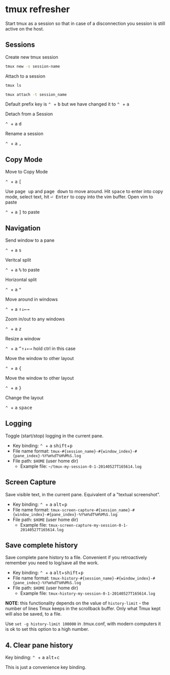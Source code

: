 # tmux refresher

Start tmux as a session so that in case of a disconnection you session is still active on the host.

## Sessions

Create new tmux session

```bash
tmux new -s session-name
```

Attach to a session

```bash
tmux ls
```

```bash
tmux attach -t session_name
```

Default prefix key is <kbd>⌃ </kbd> + <kbd>b</kbd> but we have changed it to <kbd>⌃ </kbd> + <kbd>a</kbd>

Detach from a Session

<kbd>⌃ </kbd> + <kbd>a</kbd> <kbd>d</kbd>

Rename a session

<kbd>⌃ </kbd> + <kbd>a</kbd> <kbd>,</kbd>

## Copy Mode

Move to Copy Mode

<kbd>⌃ </kbd> + <kbd>a</kbd> <kbd>[</kbd>

Use <kbd>page up</kbd> and <kbd>page down</kbd> to move around. Hit <kbd>space</kbd> to enter into copy mode, select text, hit <kbd>⏎ Enter</kbd> to copy into the vim buffer. Open vim to paste

<kbd>⌃ </kbd> + <kbd>a</kbd> <kbd>]</kbd> to paste

## Navigation

Send window to a pane

<kbd>⌃ </kbd> + <kbd>a</kbd> <kbd>s</kbd>

Veritcal split

<kbd>⌃ </kbd> + <kbd>a</kbd> <kbd>%</kbd> to paste

Horizontal split

<kbd>⌃ </kbd> + <kbd>a</kbd> <kbd>"</kbd>

Move around in windows

<kbd>⌃ </kbd> + <kbd>a</kbd>  <kbd>↑</kbd><kbd>↓</kbd><kbd>←</kbd><kbd>→</kbd>

Zoom in/out to any windows

<kbd>⌃ </kbd> + <kbd>a</kbd> <kbd>z</kbd>

Resize a window

<kbd>⌃ </kbd> + <kbd>a</kbd>  <kbd>^</kbd><kbd>↑</kbd><kbd>↓</kbd><kbd>←</kbd><kbd>→</kbd> hold ctrl in this case

Move the window to other layout

<kbd>⌃ </kbd> + <kbd>a</kbd> <kbd>{</kbd>

Move the window to other layout

<kbd>⌃ </kbd> + <kbd>a</kbd> <kbd>}</kbd>

Change the layout

<kbd>⌃ </kbd> + <kbd>a</kbd> <kbd>space</kbd>

## Logging

Toggle (start/stop) logging in the current pane.

* Key binding: <kbd>⌃ </kbd> + <kbd>a</kbd> <kbd>shift</kbd>+<kbd>p</kbd>
* File name format: `tmux-#{session_name}-#{window_index}-#{pane_index}-%Y%m%dT%H%M%S.log`
* File path: `$HOME` (user home dir)
  * Example file: `~/tmux-my-session-0-1-20140527T165614.log`

## Screen Capture

Save visible text, in the current pane. Equivalent of a "textual screenshot".

* Key binding: <kbd>⌃ </kbd> + <kbd>a</kbd> <kbd>alt</kbd>+<kbd>p</kbd>
* File name format: `tmux-screen-capture-#{session_name}-#{window_index}-#{pane_index}-%Y%m%dT%H%M%S.log`
* File path: `$HOME` (user home dir)
  * Example file: `tmux-screen-capture-my-session-0-1-20140527T165614.log`

## Save complete history

Save complete pane history to a file. Convenient if you retroactively remember
you need to log/save all the work.

* Key binding: <kbd>⌃ </kbd> + <kbd>a</kbd> <kbd>alt</kbd>+<kbd>shift</kbd>+<kbd>p</kbd>
* File name format: `tmux-history-#{session_name}-#{window_index}-#{pane_index}-%Y%m%dT%H%M%S.log`
* File path: `$HOME` (user home dir)
  * Example file: `tmux-history-my-session-0-1-20140527T165614.log`

**NOTE**: this functionality depends on the value of `history-limit` - the number
of lines Tmux keeps in the scrollback buffer. Only what Tmux kept will also be saved, to a file.

Use `set -g history-limit 100000` in .tmux.conf, with modern computers
it is ok to set this option to a high number.

## 4. Clear pane history

Key binding: <kbd>⌃ </kbd> + <kbd>a</kbd> <kbd>alt</kbd>+<kbd>c</kbd>

This is just a convenience key binding.
